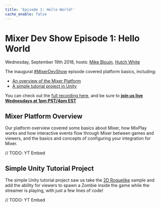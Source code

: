 ```yaml
---
title: 'Episode 1: Hello World!'
cache_enable: false
---
```


# Mixer Dev Show Episode 1: Hello World
Wednesday, September 19th 2018, hosts: [Mike Blouin](https://twitter.com/MichaelBlouin), [Hutch White](https://twitter.com/AechDub)

The inaugural [#MixerDevShow](https://twitter.com/hashtag/MixerDevShow) episode covered platform basics, including:

- [An overview of the Mixer Platform]()
- [A simple tutorial project in Unity]()

You can check out the [full recording here](), and be sure to [**join us live Wednesdays at 1pm PST/4pm EST**](https://mixer.com/MixerDevShow)

## Mixer Platform Overview
Our platform overview covered some basics about Mixer, how MixPlay works and how interactive events flow through Mixer between games and viewers, and the basics and concepts of configuring your integration for Mixer.

// TODO: YT Embed

## Simple Unity Tutorial Project
The simple Unity tutorial project saw us take the [2D Roguelike](https://unity3d.com/learn/tutorials/s/2d-roguelike-tutorial) sample and add the ability for viewers to spawn a Zombie inside the game while the streamer is playing, with just a few lines of code!

// TODO: YT Embed
